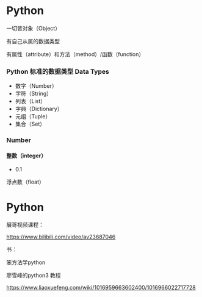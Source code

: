 # Python



一切皆对象（Object）

有自己从属的数据类型

有属性（attribute）和方法（method）/函数（function）



### Python 标准的数据类型 Data Types

- 数字（Number）
- 字符（String）
- 列表（List）
- 字典（Dictionary）
- 元组（Tuple）
- 集合（Set）



### Number

#### 整数（integer）

- 0.1

浮点数（float）





# Python

展哥视频课程：

https://www.bilibili.com/video/av23687046



书：

笨方法学python



廖雪峰的python3 教程

https://www.liaoxuefeng.com/wiki/1016959663602400/1016966022717728